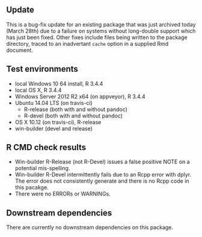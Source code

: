 ## Update

This is a bug-fix update for an existing package that was just archived today 
(March 28th) due to a failure on systems without long-double support which 
has just been fixed.  Other fixes include files being written to the package 
directory, traced to an inadvertant `cache` option in a supplied Rmd document.

## Test environments

* local Windows 10 64 install, R 3.4.4
* local OS X, R 3.4.4
* Windows Server 2012 R2 x64 (on appveyor), R 3.4.4
* Ubuntu 14.04 LTS (on travis-ci)
  * R-release (both with and without pandoc)
  * R-devel  (both with and without pandoc)
* OS X 10.12 (on travis-ci), R-release
* win-builder (devel and release)

## R CMD check results

* Win-builder R-Release (not R-Devel) issues a false positive NOTE on a 
  potential mis-spelling.
* Win-builder R-Devel intermittently fails due to an Rcpp error with dplyr. 
  The error does not consistently generate and there is no Rcpp code in this 
  pacakge.
* There were no ERRORs or WARNINGs.

## Downstream dependencies

There are currently no downstream dependencies on this package.

